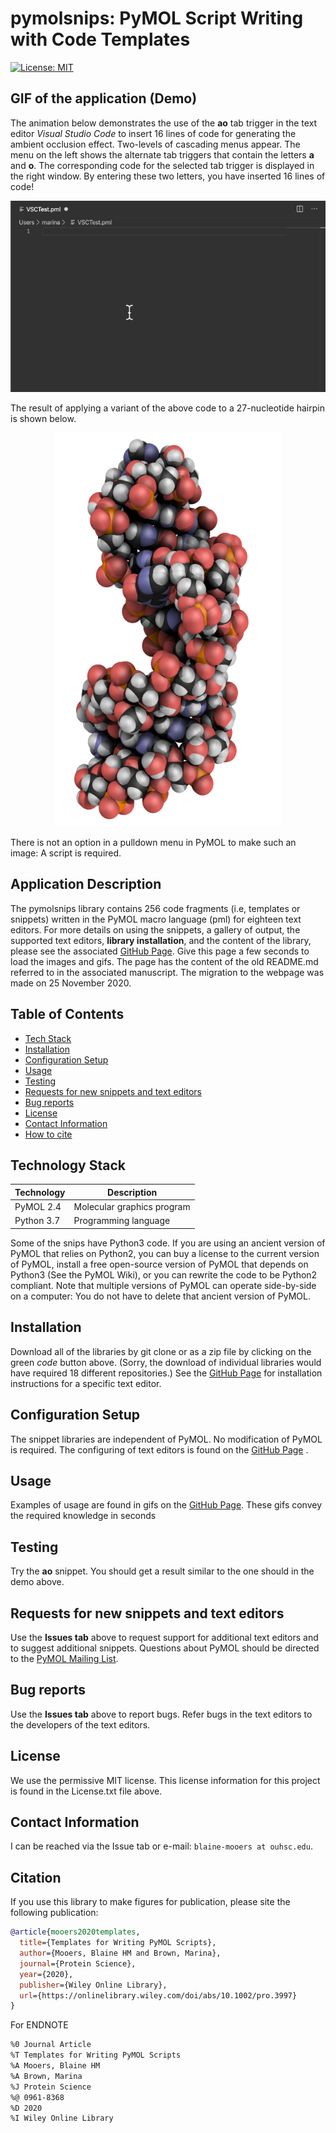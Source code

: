 # pymolsnips: PyMOL Script Writing with Code Templates

[![License: MIT](https://img.shields.io/badge/License-MIT-blue.svg)](https://opensource.org/licenses/MIT)

## GIF of the application (Demo)

<p>The animation below demonstrates the use of the <b>ao</b> tab trigger in the text editor <em>Visual Studio Code</em> to insert 16 lines of code for generating the ambient occlusion effect.
Two-levels of cascading menus appear.
The menu on the left shows the alternate tab triggers that contain the letters <b>a</b> and <b>o</b>.
The corresponding code for the selected tab trigger is displayed in the right window.
By entering these two letters, you have inserted 16 lines of code!
</p>

<p align="center"><img src="gifs/VSCaoSnip.gif"></p>

The result of applying a variant of the above code to a 27-nucleotide hairpin is shown below.

<p align="center"><img src="./images/5d99AOD.png" alt="HTML5 Icon" style="width:364px;height:630px;"></p>

There is not an option in a pulldown menu in PyMOL to make such an image: A script is required.


## Application Description

The pymolsnips library contains 256 code fragments (i.e, templates or snippets) written in the PyMOL macro language (pml) for eighteen text editors.
For more details on using the snippets, a gallery of output, the supported text editors, **library installation**, and the content of the library, please see the associated [GitHub Page](https://mooerslab.github.io/pymolsnips/). 
Give this page a few seconds to load  the images and gifs. The page has the content of the old README.md referred to in the associated manuscript. The migration to the webpage was made on 25 November 2020.


## Table of Contents

* [Tech Stack](#tech-stack)
* [Installation](#installation)
* [Configuration Setup](#configuration-setup)
* [Usage](#usage)
* [Testing](#testing)
* [Requests for new snippets and text editors](#requests)
* [Bug reports](#bugreports)
* [License](#license)
* [Contact Information](#contact-information)
* [How to cite](#citation)



## Technology Stack

| Technology | Description                               |
|------------|-------------------------------------------|
| PyMOL   2.4   | Molecular graphics program         | 
| Python  3.7     |  Programming language          |

Some of the snips have Python3 code.
If you are using an ancient version of PyMOL that relies on Python2, you can buy a license to the current version of PyMOL, install a free open-source version of PyMOL that depends on Python3 (See the PyMOL Wiki), or you can rewrite the code to be Python2 compliant. 
Note that multiple versions of PyMOL can operate side-by-side on a computer: You do not have to delete that ancient version of PyMOL.


## Installation

Download all of the libraries by git clone or as a zip file by clicking on the green *code* button above.
(Sorry, the download of individual libraries would have required 18 different repositories.)
See the [GitHub Page](https://mooerslab.github.io/pymolsnips/) for installation instructions for a specific text editor.

## Configuration Setup

The snippet libraries are independent of PyMOL. 
No modification of PyMOL is required. 
The configuring of text editors is found on the   [GitHub Page](https://mooerslab.github.io/pymolsnips/) .

## Usage

Examples of usage are found in gifs on the  [GitHub Page](https://mooerslab.github.io/pymolsnips/). 
These gifs convey the required knowledge in seconds 

## Testing

Try the **ao** snippet. You should get a result similar to the one should in the demo above.


## Requests for new snippets and text editors

Use the **Issues tab** above to request support for additional text editors and to suggest additional snippets. 
Questions about PyMOL should be directed to the [PyMOL Mailing List](https://pymolwiki.org/index.php/PyMOL_mailing_list).


## Bug reports

Use the **Issues tab** above to report bugs.
Refer bugs in the text editors to the developers of the text editors. 


## License

We use the permissive MIT license.
This license information for this project is found in the License.txt file above. 


## Contact Information 

I can be reached via the Issue tab or e-mail: `blaine-mooers at ouhsc.edu`.


## Citation

If you use this library to make figures for publication, please site the following publication:


```bibtex
@article{mooers2020templates,
  title={Templates for Writing PyMOL Scripts},
  author={Mooers, Blaine HM and Brown, Marina},
  journal={Protein Science},
  year={2020},
  publisher={Wiley Online Library},
  url={https://onlinelibrary.wiley.com/doi/abs/10.1002/pro.3997}
}
```

For ENDNOTE

```bash
%0 Journal Article
%T Templates for Writing PyMOL Scripts
%A Mooers, Blaine HM
%A Brown, Marina
%J Protein Science
%@ 0961-8368
%D 2020
%I Wiley Online Library
```

